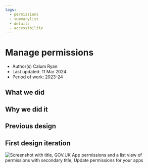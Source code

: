 ```yaml
---
tags:
  - permissions
  - summarylist
  - details
  - accessibility
---
```


# Manage permissions
- Author(s) Calum Ryan
- Last updated: 11 Mar 2024
- Period of work: 2023-24
 
## What we did

## Why we did it

## Previous design

## First design iteration
![Screenshot with title, GOV.UK App permissions and a list view of permissions with secondary title, Update permissions for your apps](https://github.com/dxw/gds-publishing/assets/2226904/c967def1-376f-4893-aa1e-2d8cf178b67a)
